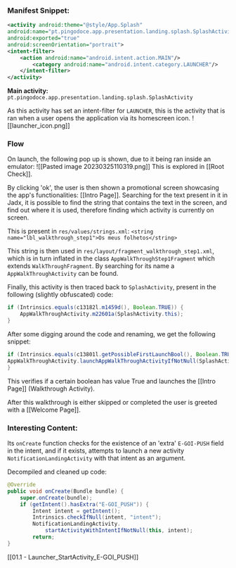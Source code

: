 ### Manifest Snippet:

```xml
<activity android:theme="@style/App.Splash"
android:name="pt.pingodoce.app.presentation.landing.splash.SplashActivity" 
android:exported="true" 
android:screenOrientation="portrait">  
<intent-filter>  
    <action android:name="android.intent.action.MAIN"/>  
        <category android:name="android.intent.category.LAUNCHER"/>  
    </intent-filter>  
</activity>        
```

**Main activity:** `pt.pingodoce.app.presentation.landing.splash.SplashActivity`

As this activity has set an intent-filter for `LAUNCHER`, this is the activity that is ran when a user opens the application via its homescreen icon.
![[launcher_icon.png]]
### Flow
On launch, the following pop up is shown, due to it being ran inside an emulator:
![[Pasted image 20230325110319.png]]
This is explored in [[Root Check]].

By clicking 'ok', the user is then shown a promotional screen showcasing the app's functionalities: [[Intro Page]]. 
Searching for the text present in it in Jadx, it is possible to find the string that contains the text in the screen, and find out where it is used, therefore finding which activity is currently on screen.

This is present in `res/values/strings.xml`:
`<string name="lbl_walkthrough_step1">Os meus folhetos</string>`

This string is then used in `res/layout/fragment_walkthrough_step1.xml`, which is in turn inflated in the class `AppWalkThroughStep1Fragment` which extends `WalkThroughFragment`. By searching for its name a `AppWalkThroughActivity` can be found.

Finally, this activity is then traced back to `SplashActivity`,  present in the following (slightly obfuscated) code:
```java  
if (Intrinsics.equals(c13182l.m1459d(), Boolean.TRUE)) {  
    AppWalkThroughActivity.m22601a(SplashActivity.this);  
}
```

After some digging around the code and renaming, we get the following snippet:

``` java
if (Intrinsics.equals(c13801l.getPossibleFirstLaunchBool(), Boolean.TRUE)) {  
AppWalkThroughActivity.launchAppWalkThroughActivityIfNotNull(SplashActivity.this);
}
```

This verifies if a certain boolean has value True and launches the [[Intro Page]] (Walkthrough Activity).

After this walkthrough is either skipped or completed the user is greeted with a [[Welcome Page]].


### Interesting Content:

Its `onCreate`  function checks for the existence of an 'extra' `E-GOI-PUSH` field in the intent, and if it exists, attempts to launch a new activity `NotificationLandingActivity`  with that intent as an argument.

Decompiled and cleaned up code:
```java
@Override 
public void onCreate(Bundle bundle) {  
    super.onCreate(bundle);  
    if (getIntent().hasExtra("E-GOI_PUSH")) {  
        Intent intent = getIntent();  
        Intrinsics.checkIfNull(intent, "intent");  
		NotificationLandingActivity.
			startActivityWithIntentIfNotNull(this, intent);  
        return;  
}  
```

[[01.1 - Launcher_StartActivity_E-GOI_PUSH]]

